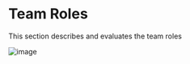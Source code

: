 
# Team Roles

This section describes and evaluates the team roles

![image](https://user-images.githubusercontent.com/45073537/117015330-85f95700-ace9-11eb-9db8-eb215b6d19af.png)
